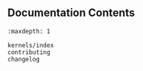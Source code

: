 ```{include} ../README.md

```

## Documentation Contents

```{toctree}
:maxdepth: 1

kernels/index
contributing
changelog
```
